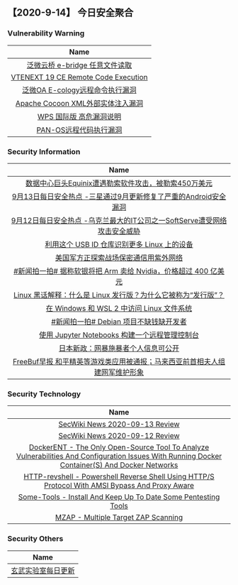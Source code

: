 
 ##   【2020-9-14】 今日安全聚合


###  						       							Vulnerability Warning

|                             Name                             |
| :----------------------------------------------------------: |
|[泛微云桥 e-bridge 任意文件读取](https://www.seebug.org/vuldb/ssvid-98374)|
|[VTENEXT 19 CE Remote Code Execution](https://cxsecurity.com/issue/WLB-2020090058)|
|[泛微OA E-cology远程命令执行漏洞](https://xz.aliyun.com/t/6418)|
|[Apache Cocoon XML外部实体注入漏洞](https://cocoon.apache.org/)|
|[WPS 国际版 高危漏洞说明](http://wdl1.pcfg.cache.wpscdn.com/wpsdl/)|
|[PAN-OS远程代码执行漏洞](https://security.paloaltonetworks.com/CVE-2020-2040)|

### 						        							Security Information
|                             Name                                    |
| :----------------------------------------------------------: |
|[数据中心巨头Equinix遭遇勒索软件攻击，被勒索450万美元](https://www.anquanke.com/post/id/217285)|
|[9月13日每日安全热点 -三星通过9月更新修复了严重的Android安全漏洞](https://www.anquanke.com/post/id/217308)|
|[9月12日每日安全热点 -乌克兰最大的IT公司之一SoftServe遭受网络攻击安全威胁](https://www.anquanke.com/post/id/217304)|
|[利用这个 USB ID 仓库识别更多 Linux 上的设备](https://linux.cn/article-12612-1.html?utm_source=rss&utm_medium=rss)|
|[美国军方正探索战场保密通信用紫外网络](https://linux.cn/article-12611-1.html?utm_source=rss&utm_medium=rss)|
|[#新闻拍一拍# 据称软银将把 Arm 卖给 Nvidia，价格超过 400 亿美元](https://linux.cn/article-12610-1.html?utm_source=rss&utm_medium=rss)|
|[Linux 黑话解释：什么是 Linux 发行版？为什么它被称为“发行版”？](https://linux.cn/article-12609-1.html?utm_source=rss&utm_medium=rss)|
|[在 Windows 和 WSL 2 中访问 Linux 文件系统](https://linux.cn/article-12608-1.html?utm_source=rss&utm_medium=rss)|
|[#新闻拍一拍# Debian 项目不缺钱缺开发者](https://linux.cn/article-12607-1.html?utm_source=rss&utm_medium=rss)|
|[使用 Jupyter Notebooks 构建一个远程管理控制台](https://linux.cn/article-12606-1.html?utm_source=rss&utm_medium=rss)|
|[日本新政：网暴施暴者个人信息可公开](https://www.freebuf.com/news/249601.html)|
|[FreeBuf早报 和平精英等游戏类应用被通报；马来西亚前首相夫人组建网军维护形象](https://www.freebuf.com/news/249582.html)|

### 						        							Security  Technology
|                             Name                                    |
| :----------------------------------------------------------: |
|[SecWiki News 2020-09-13 Review](http://www.sec-wiki.com/?2020-09-13)|
|[SecWiki News 2020-09-12 Review](http://www.sec-wiki.com/?2020-09-12)|
|[DockerENT - The Only Open-Source Tool To Analyze Vulnerabilities And Configuration Issues With Running Docker Container(S) And Docker Networks](http://www.kitploit.com/2020/09/dockerent-only-open-source-tool-to.html)|
|[HTTP-revshell - Powershell Reverse Shell Using HTTP/S Protocol With AMSI Bypass And Proxy Aware](http://www.kitploit.com/2020/09/http-revshell-powershell-reverse-shell.html)|
|[Some-Tools - Install And Keep Up To Date Some Pentesting Tools](http://www.kitploit.com/2020/09/some-tools-install-and-keep-up-to-date.html)|
|[MZAP - Multiple Target ZAP Scanning](http://www.kitploit.com/2020/09/mzap-multiple-target-zap-scanning.html)|

### 						        							Security  Others
|                             Name                                    |
| :----------------------------------------------------------: |
|[玄武实验室每日更新](https://weibo.com/p/1006065582522936/wenzhang?from=page_100606_profile&wvr=6&mod=wenzhangmore)|

